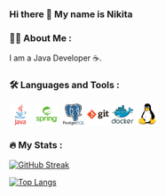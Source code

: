 ### Hi there 👋 My name is Nikita

### :man_technologist: About Me :
I am a Java Developer :coffee:.

### :hammer_and_wrench: Languages and Tools :
<div>
<img src="https://github.com/devicons/devicon/blob/master/icons/java/java-original-wordmark.svg" title="Java" alt="Java" width="40" height="40"/>&nbsp;
<img src="https://github.com/devicons/devicon/blob/master/icons/spring/spring-original-wordmark.svg" title="Spring" alt="Spring" width="40" height="40"/>&nbsp;
<img src="https://github.com/devicons/devicon/blob/master/icons/postgresql/postgresql-original-wordmark.svg" title="Postgresql" alt="Postgresql" width="40" height="40"/>
<img src="https://github.com/devicons/devicon/blob/master/icons/git/git-original-wordmark.svg" title="Git" alt="Git" width="40" height="40"/>
<img src="https://github.com/devicons/devicon/blob/master/icons/docker/docker-original-wordmark.svg" title="Docker" alt="Docker" width="40" height="40"/>
<img src="https://github.com/devicons/devicon/blob/master/icons/linux/linux-original.svg" title="Linux" alt="Linux" width="40" height="40"/>
</div>

### :fire: My Stats :
[![GitHub Streak](https://streak-stats.demolab.com/?user=Rymzar&theme=dark)](https://git.io/streak-stats)


[![Top Langs](https://github-readme-stats.vercel.app/api/top-langs/?Rymzar=your-github-Rymzar&layout=compact&theme=vision-friendly-dark)](https://github.com/anuraghazra/github-readme-stats)

<!--
**Rymzar/Rymzar** is a ✨ _special_ ✨ repository because its `README.md` (this file) appears on your GitHub profile.

Here are some ideas to get you started:

- 🔭 I’m currently working on ...
- 🌱 I’m currently learning ...
- 👯 I’m looking to collaborate on ...
- 🤔 I’m looking for help with ...
- 💬 Ask me about ...
- 📫 How to reach me: ...
- 😄 Pronouns: ...
- ⚡ Fun fact: ...
-->

